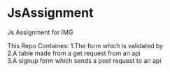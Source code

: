 # JsAssignment
Js Assignment for IMG

This Repo Containes:
    1.The form which is validated by  <br />
    2.A table made from a get request from an api <br />
    3.A signup form which sends a post request to an api <br />